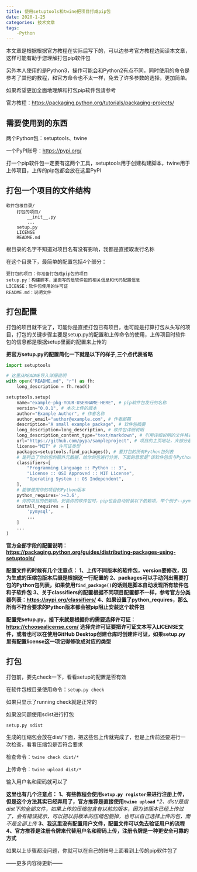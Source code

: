 ```yaml
---
title: 使用setuptools和twine把项目打成pip包
date: 2020-1-25
categories: 技术文章
tags:
    -Python
---
```


本文章是根据根据官方教程在实际后写下的，可以边参考官方教程边阅读本文章，这样可能有助于您理解打包pip软件包

另外本人使用的是Python3，操作可能会和Python2有点不同，同时使用的命令是参考了其他的教程，和官方命令也不太一样，免去了许多参数的选择，更加简单。

如果希望更加全面地理解和打包pip软件包请参考

官方教程：https://packaging.python.org/tutorials/packaging-projects/

需要使用到的东西
---

两个Python包：setuptools、twine

一个PyPI账号：https://pypi.org/

打一个pip软件包一定要有这两个工具，setuptools用于创建构建脚本，twine用于上传项目，上传的pip包都会放在这里PyPI

打包一个项目的文件结构
---

```Text
软件包根目录/
    打包的项目/
        __init__.py
        ...
    setup.py
    LICENSE
    README.md
```

根目录的名字不知道对项目名有没有影响，我都是直接取发行名称

在这个目录下，最简单的配置包括4个部分：

```Text
要打包的项目：你准备打包成pip包的项目
setup.py：构建脚本，里面写的是软件包的相关信息和代码配置信息
LICENSE：软件包使用的许可证
README.md：说明文件
```

打包配置
---

打包的项目就不说了，可能你是直接打包已有项目，也可能是打算打包从头写的项目，打包的关键步骤主要是setup.py的配置和上传命令的使用，上传项目时软件包的信息都是根据setup里面的配置来上传的

**把官方setup.py的配置简化一下就是以下的样子,三个点代表省略**

```Python
import setuptools

# 这里从README导入详细说明
with open("README.md", "r") as fh:
    long_description = fh.read()

setuptools.setup(
    name="example-pkg-YOUR-USERNAME-HERE", # pip软件包发行的名称
    version="0.0.1", # 本次上传的版本
    author="Example Author", # 作者名称
    author_email="author@example.com", # 作者邮箱
    description="A small example package", # 软件包摘要
    long_description=long_description, # 软件包详细说明
    long_description_content_type="text/markdown", # 引用详细说明的文件格式
    url="https://github.com/pypa/sampleproject", # 项目的主页地址，大部分是使用该项目在自己代码储存库的地址
    license="MIT" # 许可证类型
    packages=setuptools.find_packages(), # 要打包的所有Python包列表
    # 是列出了你的包的额外元数据，给你的包进行分类，下面的意思是“该软件包仅与Python 3兼容，已获得MIT许可，与操作系统无关”
    classifiers=[
        "Programming Language :: Python :: 3",
        "License :: OSI Approved :: MIT License",
        "Operating System :: OS Independent",
    ],
    # 能够使用你的项目的Python版本
    python_requires='>=3.6',
    # 你的项目的依赖项，安装你的软件包时，pip也会自动安装以下依赖项，举个例子--pymysql
    install_requires = [
        'pymysql',
        ...
    ]
    ...
)
```

**官方全部字段的配置说明：https://packaging.python.org/guides/distributing-packages-using-setuptools/**

**配置文件的时候有几个注意点：**
**1、上传不同版本的软件包，version要修改，因为生成的压缩包版本后缀是根据这一行配置的**
**2、packages可以手动列出需要打包的Python包列表，如果使用`find_package()`的话则是脚本自动发现所有软件包和子软件包**
**3、关于classifiers的配置根据不同项目配置都不一样，参考官方分类器列表：https://pypi.org/classifiers/**
**4、如果设置了python_requires，那么所有不符合要求的Python版本都会被pip阻止安装这个软件包**

**配置完setup.py，接下来就是根据你的需要选择许可证：https://choosealicense.com/**
**选择完许可证要把许可证文本写入LICENSE文件，或者也可以在使用GitHub Desktop创建仓库时创建许可证，如果setup.py里有配置license这一项记得修改成对应的类型**

打包
---

打包前，要先check一下，看看setup的配置是否有效

在软件包根目录使用命令：`setup.py check`

如果只显示了running check就是正常的

如果没问题使用sdist进行打包

`setup.py sdist`

生成的压缩包会放在dist/下面，把这些包上传就完成了，但是上传前还要进行一次检查，看看压缩包是否符合要求

检查命令：`twine check dist/*`

上传命令：`twine upload dist/*`

输入用户名和密码就可以了

**这里也有几个注意点：**
**1、有些教程会使用`setup.py register`来进行注册上传，但是这个方法其实已经弃用了，官方推荐是直接使用`twine upload`**
**2、dist/*是指dist下的全部文件，如果上传的压缩包含有以前的版本，因为该版本已经上传过了，会有错误提示，可以把以前版本的压缩包删掉，也可以自己选择上传的包，而不是全部上传**
**3、我这里没有配置用户文件，配置文件可以免去验证用户的流程**
**4、官方推荐是注册令牌来代替用户名和密码上传，注册令牌是一种更安全可靠的方式**

如果以上步骤都没问题，你就可以在自己的账号上面看到上传的pip软件包了

——更多内容待更新——

